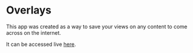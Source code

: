 
# Overlays 

This app was created as a way to save your views on any content to come
across on the internet.

It can be accessed live [here](https://overlays-app.now.sh/).

